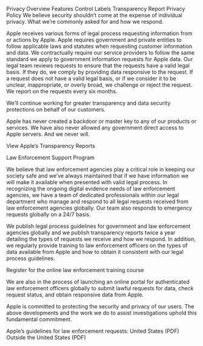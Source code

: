 Privacy
Overview
Features
Control
Labels
Transparency Report
Privacy Policy
We believe security shouldn’t come at the expense of individual privacy.
What we’re commonly asked for and how we respond.

Apple receives various forms of legal process requesting information from or actions by Apple. Apple requires government and private entities to follow applicable laws and statutes when requesting customer information and data. We contractually require our service providers to follow the same standard we apply to government information requests for Apple data. Our legal team reviews requests to ensure that the requests have a valid legal basis. If they do, we comply by providing data responsive to the request. If a request does not have a valid legal basis, or if we consider it to be unclear, inappropriate, or overly broad, we challenge or reject the request. We report on the requests every six months.

We’ll continue working for greater transparency and data security protections on behalf of our customers.

Apple has never created a backdoor or master key to any of our products or services. We have also never allowed any government direct access to Apple servers. And we never will.

View Apple’s Transparency Reports

Law Enforcement Support Program

We believe that law enforcement agencies play a critical role in keeping our society safe and we’ve always maintained that if we have information we will make it available when presented with valid legal process. In recognizing the ongoing digital evidence needs of law enforcement agencies, we have a team of dedicated professionals within our legal department who manage and respond to all legal requests received from law enforcement agencies globally. Our team also responds to emergency requests globally on a 24/7 basis.

We publish legal process guidelines for government and law enforcement agencies globally and we publish transparency reports twice a year detailing the types of requests we receive and how we respond. In addition, we regularly provide training to law enforcement officers on the types of data available from Apple and how to obtain it consistent with our legal process guidelines.

Register for the online law enforcement training course

We are also in the process of launching an online portal for authenticated law enforcement officers globally to submit lawful requests for data, check request status, and obtain responsive data from Apple.

Apple is committed to protecting the security and privacy of our users. The above developments and the work we do to assist investigations uphold this fundamental commitment.

Apple’s guidelines for law enforcement requests:
United States (PDF) Outside the United States (PDF)